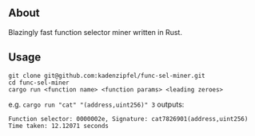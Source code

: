 ## About

Blazingly fast function selector miner written in Rust.

## Usage

```
git clone git@github.com:kadenzipfel/func-sel-miner.git
cd func-sel-miner
cargo run <function name> <function params> <leading zeroes>
```

e.g. `cargo run "cat" "(address,uint256)" 3` outputs:
```
Function selector: 0000002e, Signature: cat7826901(address,uint256)
Time taken: 12.12071 seconds
```